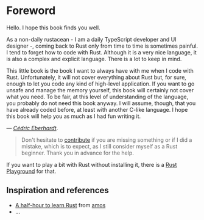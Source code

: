 # Foreword

Hello. I hope this book finds you well.

As a non-daily rustacean - I am a daily TypeScript developer and UI designer -, coming back to Rust only from time to
time is sometimes painful. I tend to forget how to code with Rust. Although it is a very nice language, it is also a
complex and explicit language. There is a lot to keep in mind.

This little book is the book I want to always have with me when I code with Rust. Unfortunately, it will not cover
everything about Rust but, for sure, enough to let you code any kind of high-level application. If you want to go unsafe
and manage the memory yourself, this book will certainly not cover what you need. To be fair, at this level of
understanding of the language, you probably do not need this book anyway. I will assume, though, that you have already
coded before, at least with another C-like language. I hope this book will help you as much as I had fun writing it.

_— [Cédric Eberhardt](https://www.cedeber.fr)_.

> Don't hesitate to [contribute](https://github.com/cedeber/concise-rust-book) if you are missing something or if I did
> a mistake, which is to expect, as I still consider myself as a Rust beginner. Thank you in advance for the help.

If you want to play a bit with Rust without installing it, there is a [Rust Playground](https://play.rust-lang.org) for
that.

## Inspiration and references

- [A half-hour to learn Rust](https://fasterthanli.me/articles/a-half-hour-to-learn-rust)
  from [amos](https://fasterthanli.me)
- ...
